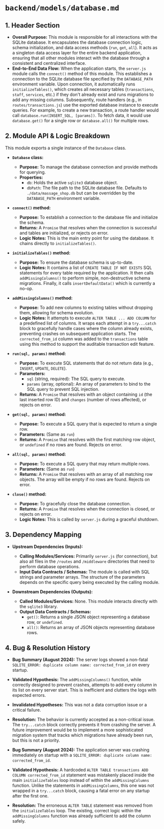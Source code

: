 # `backend/models/database.md`

## 1. Header Section

*   **Overall Purpose:** This module is responsible for all interactions with the SQLite database. It encapsulates the database connection logic, schema initialization, and data access methods (`run`, `get`, `all`). It acts as a singleton data access layer for the entire backend application, ensuring that all other modules interact with the database through a consistent and centralized interface.
*   **End-to-End Data Flow:** When the application starts, the `server.js` module calls the `connect()` method of this module. This establishes a connection to the SQLite database file specified by the `DATABASE_PATH` environment variable. Upon connection, it automatically runs `initializeTables()`, which creates all necessary tables (`transactions`, `staff`, `services`, etc.) if they don't already exist and runs migrations to add any missing columns. Subsequently, route handlers (e.g., in `routes/transactions.js`) use the exported database instance to execute queries. For example, to create a new transaction, a route handler would call `database.run(INSERT_SQL, [params])`. To fetch data, it would use `database.get()` for a single row or `database.all()` for multiple rows.

## 2. Module API & Logic Breakdown

This module exports a single instance of the `Database` class.

*   **`Database` class:**
    *   **Purpose:** To manage the database connection and provide methods for querying.
    *   **Properties:**
        *   `db`: Holds the active `sqlite3` database object.
        *   `dbPath`: The file path to the SQLite database file. Defaults to `./data/massage_shop.db` but can be overridden by the `DATABASE_PATH` environment variable.

*   **`connect()` method:**
    *   **Purpose:** To establish a connection to the database file and initialize the schema.
    *   **Returns:** A `Promise` that resolves when the connection is successful and tables are initialized, or rejects on error.
    *   **Logic Notes:** This is the main entry point for using the database. It chains directly to `initializeTables()`.

*   **`initializeTables()` method:**
    *   **Purpose:** To ensure the database schema is up-to-date.
    *   **Logic Notes:** It contains a list of `CREATE TABLE IF NOT EXISTS` SQL statements for every table required by the application. It then calls `addMissingColumns()` to perform simple, non-destructive schema migrations. Finally, it calls `insertDefaultData()` which is currently a no-op.

*   **`addMissingColumns()` method:**
    *   **Purpose:** To add new columns to existing tables without dropping them, allowing for schema evolution.
    *   **Logic Notes:** It attempts to execute `ALTER TABLE ... ADD COLUMN` for a predefined list of columns. It wraps each attempt in a `try...catch` block to gracefully handle cases where the column already exists, preventing crashes on subsequent application starts. The `corrected_from_id` column was added to the `transactions` table using this method to support the auditable transaction edit feature.

*   **`run(sql, params)` method:**
    *   **Purpose:** To execute SQL statements that do not return data (e.g., `INSERT`, `UPDATE`, `DELETE`).
    *   **Parameters:**
        *   `sql` (string, required): The SQL query to execute.
        *   `params` (array, optional): An array of parameters to bind to the SQL query to prevent SQL injection.
    *   **Returns:** A `Promise` that resolves with an object containing `id` (the last inserted row ID) and `changes` (number of rows affected), or rejects on error.

*   **`get(sql, params)` method:**
    *   **Purpose:** To execute a SQL query that is expected to return a single row.
    *   **Parameters:** (Same as `run`)
    *   **Returns:** A `Promise` that resolves with the first matching row object, or `undefined` if no rows are found. Rejects on error.

*   **`all(sql, params)` method:**
    *   **Purpose:** To execute a SQL query that may return multiple rows.
    *   **Parameters:** (Same as `run`)
    *   **Returns:** A `Promise` that resolves with an array of all matching row objects. The array will be empty if no rows are found. Rejects on error.

*   **`close()` method:**
    *   **Purpose:** To gracefully close the database connection.
    *   **Returns:** A `Promise` that resolves when the connection is closed, or rejects on error.
    *   **Logic Notes:** This is called by `server.js` during a graceful shutdown.

## 3. Dependency Mapping

*   **Upstream Dependencies (Inputs):**
    *   **Calling Modules/Services:** Primarily `server.js` (for connection), but also all files in the `/routes` and `/middleware` directories that need to perform database operations.
    *   **Input Data Contracts / Schemas:** The module is called with SQL strings and parameter arrays. The structure of the parameters depends on the specific query being executed by the calling module.

*   **Downstream Dependencies (Outputs):**
    *   **Called Modules/Services:** None. This module interacts directly with the `sqlite3` library.
    *   **Output Data Contracts / Schemas:**
        *   `get()`: Returns a single JSON object representing a database row, or `undefined`.
        *   `all()`: Returns an array of JSON objects representing database rows.

## 4. Bug & Resolution History

*   **Bug Summary (August 2024):** The server logs showed a non-fatal `SQLITE_ERROR: duplicate column name: corrected_from_id` on every startup.
*   **Validated Hypothesis:** The `addMissingColumns()` function, while correctly designed to prevent crashes, attempts to add every column in its list on every server start. This is inefficient and clutters the logs with expected errors.
*   **Invalidated Hypotheses:** This was not a data corruption issue or a critical failure.
*   **Resolution:** The behavior is currently accepted as a non-critical issue. The `try...catch` block correctly prevents it from crashing the server. A future improvement would be to implement a more sophisticated migration system that tracks which migrations have already been run, but this is not a priority.

*   **Bug Summary (August 2024):** The application server was crashing immediately on startup with a `SQLITE_ERROR: duplicate column name: corrected_from_id`.
*   **Validated Hypothesis:** A hardcoded `ALTER TABLE transactions ADD COLUMN corrected_from_id` statement was mistakenly placed inside the main `initializeTables` loop instead of within the `addMissingColumns` function. Unlike the statements in `addMissingColumns`, this one was not wrapped in a `try...catch` block, causing a fatal error on any startup after the first one.
*   **Resolution:** The erroneous `ALTER TABLE` statement was removed from the `initializeTables` loop. The existing, correct logic within the `addMissingColumns` function was already sufficient to add the column safely.

